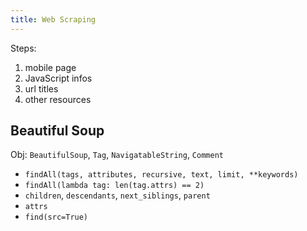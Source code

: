 ```yaml
---
title: Web Scraping
---
```

Steps:

1. mobile page
2. JavaScript infos
3. url titles
4. other resources

## Beautiful Soup

Obj: `BeautifulSoup`, `Tag`, `NavigatableString`, `Comment`

- `findAll(tags, attributes, recursive, text, limit, **keywords)`
- `findAll(lambda tag: len(tag.attrs) == 2)`
- `children`, `descendants`, `next_siblings`, `parent`
- `attrs`
- `find(src=True)`
